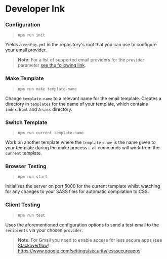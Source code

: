 # Developer Ink

### Configuration

> `npm run init`

Yields a `config.yml` in the repository's root that you can use to configure your email provider.

> **Note:** For a list of supported email providers for the `provider` parameter [see the following link](https://github.com/andris9/nodemailer-wellknown#supported-services).

### Make Template

> `npm run make template-name`

Change `template-name` to a relevant name for the email template. Creates a directory in `templates` for the name of your template, which contains `index.html` and a `sass` directory.

### Switch Template

> `npm run current template-name`

Work on another template where the `template-name` is the name given to your template during the make process &ndash; all commands will work from the `current` template.

### Browser Testing

> `npm run start`

Initialises the server on port 5000 for the current template whilst watching for any changes to your SASS files for automatic compilation to CSS.

### Client Testing

> `npm run test`

Uses the aforementioned configuration options to send a test email to the `recipients` via your chosen `provider`.

> **Note:** For Gmail you need to enable access for less secure apps (see [Stackoverflow](http://stackoverflow.com/questions/26948516/nodemailer-invalid-login)): https://www.google.com/settings/security/lesssecureapps
